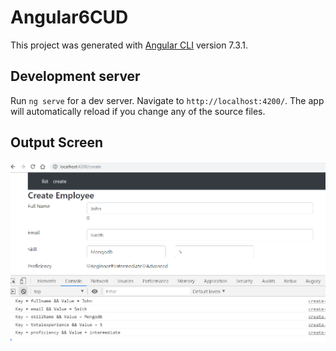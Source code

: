 # Angular6CUD

This project was generated with [Angular CLI](https://github.com/angular/angular-cli) version 7.3.1.

## Development server

Run `ng serve` for a dev server. Navigate to `http://localhost:4200/`. The app will automatically reload if you change any of the source files.

## Output Screen

![Screen_1](https://github.com/kprabhanew/Angular6/blob/loopControlsRF-11/loopControls.PNG)
